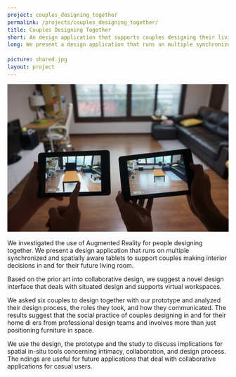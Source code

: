 ```yaml
---
project: couples_designing_together
permalink: /projects/couples_designing_together/
title: Couples Designing Together
short: An design application that supports couples designing their living room together..
long: We present a design application that runs on multiple synchronized and spatially aware tablets to support couples making interior decisions in and for their future living room.

picture: shared.jpg
layout: project
---
```


![The ShareD application runs on multiple synchronized tablets](img/shared.jpg)

We investigated the use of Augmented Reality for people designing together. We present a design application that runs on multiple synchronized and spatially aware tablets to support couples making interior decisions in and for their future living room. 

Based on the prior art into collaborative design, we suggest a novel design interface that deals with situated design and supports virtual workspaces. 


We asked six couples to design together with our prototype and analyzed their design process, the roles they took, and how they communicated. The results suggest that the social practice of couples designing in and for their home di ers from professional design teams and involves more than just positioning furniture in space. 


We use the design, the prototype and the study to discuss implications for spatial in-situ tools concerning intimacy, collaboration, and design process. The  ndings are useful for future applications that deal with collaborative applications for casual users.
